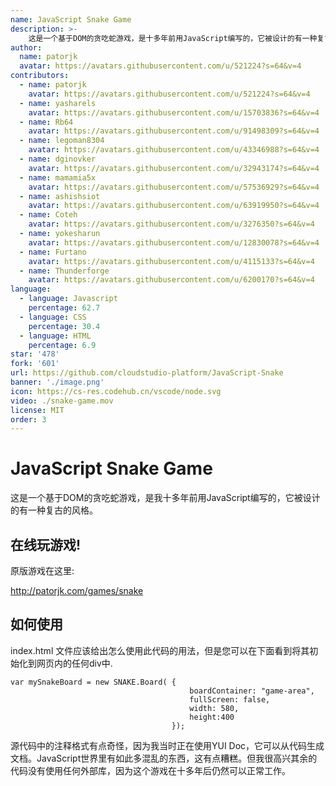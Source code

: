 ```yaml
---
name: JavaScript Snake Game
description: >-
    这是一个基于DOM的贪吃蛇游戏，是十多年前用JavaScript编写的，它被设计的有一种复古的风格。
author:
  name: patorjk
  avatar: https://avatars.githubusercontent.com/u/521224?s=64&v=4
contributors: 
  - name: patorjk
    avatar: https://avatars.githubusercontent.com/u/521224?s=64&v=4
  - name: yasharels
    avatar: https://avatars.githubusercontent.com/u/15703836?s=64&v=4
  - name: Rb64
    avatar: https://avatars.githubusercontent.com/u/91498309?s=64&v=4
  - name: legoman8304
    avatar: https://avatars.githubusercontent.com/u/43346988?s=64&v=4
  - name: dginovker
    avatar: https://avatars.githubusercontent.com/u/32943174?s=64&v=4
  - name: mamamia5x
    avatar: https://avatars.githubusercontent.com/u/57536929?s=64&v=4
  - name: ashishsiot
    avatar: https://avatars.githubusercontent.com/u/63919950?s=64&v=4
  - name: Coteh
    avatar: https://avatars.githubusercontent.com/u/3276350?s=64&v=4
  - name: yokesharun
    avatar: https://avatars.githubusercontent.com/u/12830078?s=64&v=4
  - name: Furtano
    avatar: https://avatars.githubusercontent.com/u/4115133?s=64&v=4
  - name: Thunderforge
    avatar: https://avatars.githubusercontent.com/u/6200170?s=64&v=4
language:
  - language: Javascript
    percentage: 62.7
  - language: CSS
    percentage: 30.4
  - language: HTML
    percentage: 6.9
star: '478'
fork: '601'
url: https://github.com/cloudstudio-platform/JavaScript-Snake
banner: './image.png'
icon: https://cs-res.codehub.cn/vscode/node.svg
video: ./snake-game.mov
license: MIT
order: 3
---
```


# JavaScript Snake Game

这是一个基于DOM的贪吃蛇游戏，是我十多年前用JavaScript编写的，它被设计的有一种复古的风格。
## 在线玩游戏!

原版游戏在这里:

http://patorjk.com/games/snake


## 如何使用
 index.html 文件应该给出怎么使用此代码的用法，但是您可以在下面看到将其初始化到网页内的任何div中.
 
    var mySnakeBoard = new SNAKE.Board( {
                                            boardContainer: "game-area",
                                            fullScreen: false,
                                            width: 580,
                                            height:400
                                        });
                                    
源代码中的注释格式有点奇怪，因为我当时正在使用YUI Doc，它可以从代码生成文档。JavaScript世界里有如此多混乱的东西，这有点糟糕。但我很高兴其余的代码没有使用任何外部库，因为这个游戏在十多年后仍然可以正常工作。
